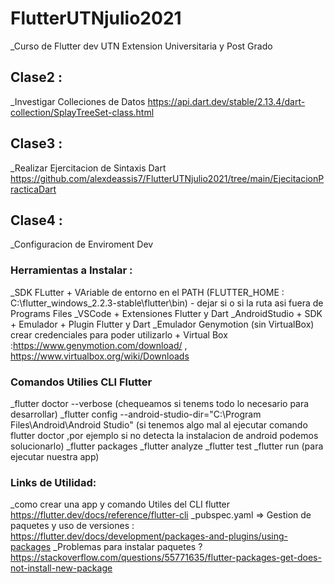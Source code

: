 # FlutterUTNjulio2021
_Curso de Flutter dev UTN Extension Universitaria y Post Grado


## Clase2 :
_Investigar Colleciones de Datos https://api.dart.dev/stable/2.13.4/dart-collection/SplayTreeSet-class.html
## Clase3 :
_Realizar Ejercitacion de Sintaxis Dart  https://github.com/alexdeassis7/FlutterUTNjulio2021/tree/main/EjecitacionPracticaDart
## Clase4 :
_Configuracion de Enviroment Dev

### Herramientas a Instalar :
_SDK FLutter + VAriable de entorno en el PATH (FLUTTER_HOME : C:\flutter_windows_2.2.3-stable\flutter\bin) - dejar si o si la ruta asi fuera de Programs Files 
_VSCode + Extensiones Flutter y Dart 
_AndroidStudio + SDK + Emulador + Plugin Flutter y Dart
_Emulador Genymotion (sin VirtualBox) crear credenciales para poder utilizarlo + Virtual Box :https://www.genymotion.com/download/ , https://www.virtualbox.org/wiki/Downloads

### Comandos Utilies CLI Flutter
_flutter doctor --verbose (chequeamos si tenems todo lo necesario para desarrollar)
_flutter config --android-studio-dir="C:\Program Files\Android\Android Studio" (si tenemos algo mal al ejecutar comando flutter doctor ,por ejemplo si no detecta la instalacion de                 android podemos solucionarlo)
_flutter packages 
_flutter analyze
_flutter test 
_flutter run (para ejecutar nuestra app)

### Links de Utilidad:
_como crear una app y comando Utiles del CLI flutter https://flutter.dev/docs/reference/flutter-cli
_pubspec.yaml => Gestion de paquetes y uso de versiones : https://flutter.dev/docs/development/packages-and-plugins/using-packages
_Problemas para instalar paquetes ?  https://stackoverflow.com/questions/55771635/flutter-packages-get-does-not-install-new-package
